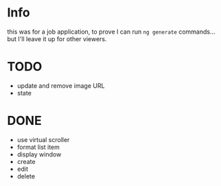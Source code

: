 # Info
this was for a job application, to prove I can run `ng generate` commands... but I'll leave it up for other viewers.

# TODO
- update and remove image URL
- state

# DONE
- use virtual scroller
- format list item
- display window
- create
- edit
- delete
